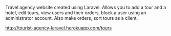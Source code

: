 Travel agency website created using Laravel. Allows you to add a tour and a hotel, edit tours, view users and their orders, block a user using an administrator account. Also make orders, sort tours as a client.

http://tourist-agency-laravel.herokuapp.com/tours

